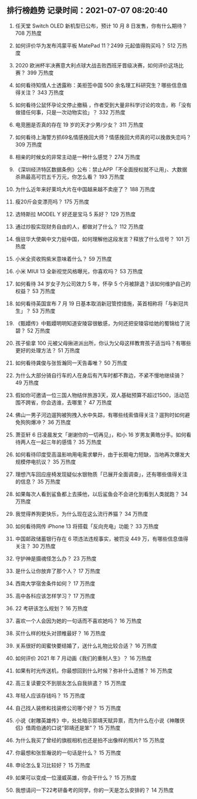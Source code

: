 
## 排行榜趋势 记录时间：2021-07-07 08:20:40
  
  1. 任天堂 Switch OLED 新机型已公布，预计 10 月 8 日发售，你有什么期待？ 708 万热度
    
  2. 如何评价华为发布鸿蒙平板 MatePad 11？2499 元起值得购买吗？ 512 万热度
    
  3. 2020 欧洲杯半决赛意大利点球大战击败西班牙晋级决赛，如何评价这场比赛？ 399 万热度
    
  4. 如何看待知情人士透露称：美拒签中国 500 余名理工科研究生？哪些信息值得关注？ 343 万热度
    
  5. 如何看待公鼠怀孕论文停止撤稿 ，作者受到大量非科学讨论的攻击，称「没有做错任何事，只是一次动物实验」？ 332 万热度
    
  6. 电竞圈是否真的存在 19 岁的天才少男/少女？ 311 万热度
    
  7. 如何看待上海警方抓69名情感挽回大师？情感挽回大师真的可以挽救失恋吗？ 309 万热度
    
  8. 相亲的时候女的非常主动是一种什么感觉？ 274 万热度
    
  9. 《深圳经济特区数据条例》公布：禁止APP「不全面授权就不让用」、大数据杀熟最高可罚五千万元，你怎么看？ 193 万热度
    
  10. 为什么近年来好莱坞大片在中国越来越不卖座了？ 188 万热度
    
  11. 瘦20斤会变漂亮吗？ 175 万热度
    
  12. 选特斯拉 MODEL Y 好还是宝马 5 系好？ 129 万热度
    
  13. 通过炒股实现财务自由的人，都做对了什么？ 112 万热度
    
  14. 俄驻华大使飙中文力挺中国，如何理解他这段发言？释放了什么信号？ 101 万热度
    
  15. 小米全资收购紫米意味着什么？ 59 万热度
    
  16. 小米 MIUI 13 全新视觉风格曝光，你喜欢吗？ 53 万热度
    
  17. 如何看待 34 岁女子为公司效力 5 年，怀孕 5 个月被辞退？该如何维护自己的权益？ 53 万热度
    
  18. 如何看待英国宣布 7 月 19 日基本取消新冠管控措施，英首相称将「与新冠共生」？ 53 万热度
    
  19. 《甄嬛传》中甄嬛明明知道安陵容很敏感，为何还把安陵容给她的蜀锦给了浣碧？ 52 万热度
    
  20. 孩子偷拿 100 元被父母揪进派出所，你认为父母这样教育孩子适当吗？有哪些更好的处理方法？ 51 万热度
    
  21. 如何看待龚俊与张哲瀚同一天告毒唯？ 50 万热度
    
  22. 为什么大部分骑自行车的人在身后有汽车时都不靠边，不紧不慢地继续骑？ 49 万热度
    
  23. 假如你可邀请一位三国人物结伴旅游3天，双人基础预算不超过1500，活动范围不跨省，你会选谁，去哪里？ 47 万热度
    
  24. 佛山一男子河边遛狗被狗拽入水中失踪，有哪些线索值得关注？遛狗时如何避免狗狗爆冲？ 36 万热度
    
  25. 萧亚轩 6 日凌晨发文「谢谢你的一切再见」，和小 16 岁男友黄皓分手。如何看待两人在一起三年的感情？ 35 万热度
    
  26. 如何看待印度受高温影响用电需求攀升，由于长期电力短缺，当地再次爆发大规模停电抗议？ 35 万热度
    
  27. 理想汽车回应座椅发现疑似水银物质「已展开全面调查」，还有哪些值得关注的信息？ 35 万热度
    
  28. 如果每次人看到鲨鱼都上去揍他，以后鲨鱼会不会进化到看到人类就跑？ 34 万热度
    
  29. 我觉得养狗更快乐，为什么现在这么流行养猫？ 34 万热度
    
  30. 如何看待网传 iPhone 13 将搭载「反向充电」功能？ 33 万热度
    
  31. 中国邮政储蓄银行存在  6  项违法违规事实，被罚没  449  万，有哪些信息值得关注？ 30 万热度
    
  32. 守护神是摄魂怪怎么办？ 23 万热度
    
  33. 是什么让你放弃了那个人？ 17 万热度
    
  34. 西南大学宿舍条件如何？ 17 万热度
    
  35. 高中各科应该怎样学习？ 17 万热度
    
  36. 22 考研该怎么规划？ 16 万热度
    
  37. 喜欢一个人会因为她的一句话而不喜欢她吗？ 16 万热度
    
  38. 买什么样的枕头对颈椎最好？ 16 万热度
    
  39. 关系很好的闺蜜快要结婚了，送什么礼物比较合适？ 16 万热度
    
  40. 如何评价 2021 年 7 月动画《我们的重制人生》？ 16 万热度
    
  41. 如果有时光传送机，你最想回到什么时候？弥补什么遗憾？ 16 万热度
    
  42. 高三复读要交不到朋友怎么自我排遣？ 15 万热度
    
  43. 年轻人应该存钱吗？ 15 万热度
    
  44. 自己找人装修和找装修公司哪个好？ 15 万热度
    
  45. 小说《射雕英雄传》中，处处暗示郭靖天赋异禀，而为什么在小说《神雕侠侣》借周伯通的口说“郭靖还是笨”？ 15 万热度
    
  46. 为什么我买了曾经的旗舰相机也还是拍不出像样的照片? 15 万热度
    
  47. 你最想和张哲瀚说的一句话是什么？ 15 万热度
    
  48. 申论怎么复习比较好？ 15 万热度
    
  49. 如果可以变成一位漫威英雄，你会干什么？ 15 万热度
    
  50. 我想请问一下22考研备考的同学，你的一天是怎么安排的？ 14 万热度
    
